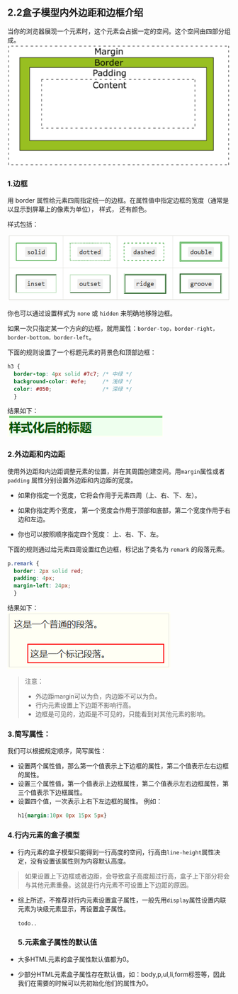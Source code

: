 ## 2.2盒子模型内外边距和边框介绍

当你的浏览器展现一个元素时，这个元素会占据一定的空间。这个空间由四部分组成。  
![](/assets/pic/box-border2.png)

### 1.边框

用 border 属性给元素四周指定统一的边框。在属性值中指定边框的宽度（通常是以显示到屏幕上的像素为单位）， 样式， 还有颜色。

样式包括：

![](/assets/pic/border.png)

你也可以通过设置样式为 `none` 或 `hidden` 来明确地移除边框。

如果一次只指定某一个方向的边框，就用属性：`border-top，border-right， border-bottom，border-left`。

下面的规则设置了一个标题元素的背景色和顶部边框：

```css
h3 {
  border-top: 4px solid #7c7; /* 中绿 */
  background-color: #efe;     /* 浅绿 */
  color: #050;                /* 深绿 */
  }
```

结果如下：  
![](/assets/pic/border-result.png)

### 2.外边距和内边距

使用外边距和内边距调整元素的位置，并在其周围创建空间。用`margin`属性或者 `padding` 属性分别设置外边距和内边距的宽度。

* 如果你指定一个宽度，它将会作用于元素四周（上、右、下、左）。

* 如果你指定两个宽度， 第一个宽度会作用于顶部和底部，第二个宽度作用于右边和左边。

* 你也可以按照顺序指定四个宽度： 上、右、下、左。

下面的规则通过给元素四周设置红色边框，标记出了类名为  `remark` 的段落元素。

```css
p.remark {
  border: 2px solid red;
  padding: 4px;
  margin-left: 24px;
  }
```

结果如下：  
![](/assets/pic/border-margin.png)

> 注意：
>
> * 外边距margin可以为负，内边距不可以为负。
> * 行内元素设置上下边距不影响行高。
> * 边框是可见的，边距是不可见的，只能看到对其他元素的影响。

### 3.简写属性：

我们可以根据规定顺序，简写属性：

* 设置两个属性值，那么第一个值表示上下边框的属性，第二个值表示左右边框的属性。
* 设置三个属性值，第一个值表示上边框属性，第二个值表示左右边框属性，第三个值表示下边框属性。
* 设置四个值，一次表示上右下左边框的属性。
  例如：
  ```css
  h1{margin:10px 0px 15px 5px}
  ```

### 4.行内元素的盒子模型

* 行内元素的盒子模型只能得到一行高度的空间，行高由`line-height`属性决定，没有设置该属性则为内容默认高度。

> 如果设置上下边框或者边距，会导致盒子高度超过行高，盒子上下部分将会与其他元素重叠。这就是行内元素不可设置上下边距的原因。

* 综上所述，不推荐对行内元素设置盒子属性，一般先用`display`属性设置内联元素为块级元素显示，再设置盒子属性。

  `todo..`

  ### 5.元素盒子属性的默认值

* 大多HTML元素的盒子属性默认值都为0。

* 少部分HTML元素盒子属性存在默认值，如：body,p,ul,li,form标签等，因此我们在需要的时候可以先初始化他们的属性为0。




